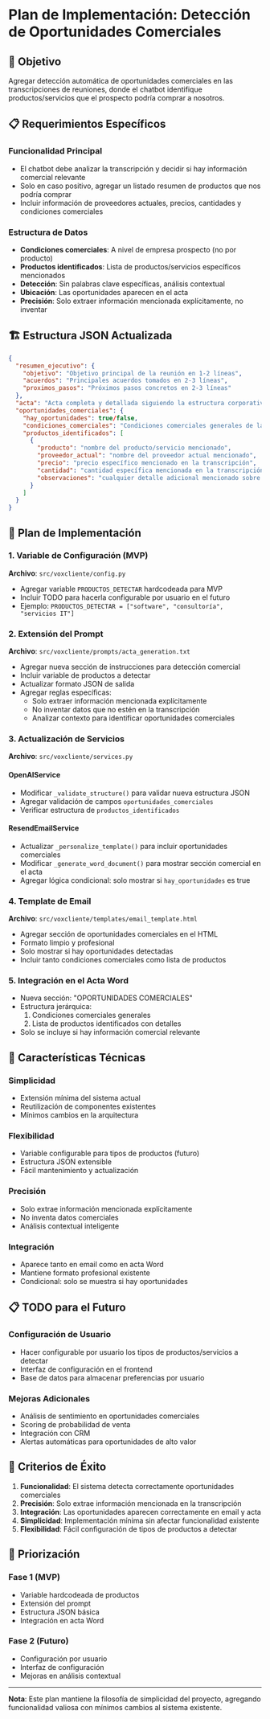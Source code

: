 # Plan de Implementación: Detección de Oportunidades Comerciales

## 🎯 Objetivo

Agregar detección automática de oportunidades comerciales en las transcripciones de reuniones, donde el chatbot identifique productos/servicios que el prospecto podría comprar a nosotros.

## 📋 Requerimientos Específicos

### Funcionalidad Principal

- El chatbot debe analizar la transcripción y decidir si hay información comercial relevante
- Solo en caso positivo, agregar un listado resumen de productos que nos podría comprar
- Incluir información de proveedores actuales, precios, cantidades y condiciones comerciales

### Estructura de Datos

- **Condiciones comerciales**: A nivel de empresa prospecto (no por producto)
- **Productos identificados**: Lista de productos/servicios específicos mencionados
- **Detección**: Sin palabras clave específicas, análisis contextual
- **Ubicación**: Las oportunidades aparecen en el acta
- **Precisión**: Solo extraer información mencionada explícitamente, no inventar

## 🏗️ Estructura JSON Actualizada

```json
{
  "resumen_ejecutivo": {
    "objetivo": "Objetivo principal de la reunión en 1-2 líneas",
    "acuerdos": "Principales acuerdos tomados en 2-3 líneas",
    "proximos_pasos": "Próximos pasos concretos en 2-3 líneas"
  },
  "acta": "Acta completa y detallada siguiendo la estructura corporativa",
  "oportunidades_comerciales": {
    "hay_oportunidades": true/false,
    "condiciones_comerciales": "Condiciones comerciales generales de la empresa prospecto mencionadas en la reunión",
    "productos_identificados": [
      {
        "producto": "nombre del producto/servicio mencionado",
        "proveedor_actual": "nombre del proveedor actual mencionado",
        "precio": "precio específico mencionado en la transcripción",
        "cantidad": "cantidad específica mencionada en la transcripción",
        "observaciones": "cualquier detalle adicional mencionado sobre este producto"
      }
    ]
  }
}
```

## 📝 Plan de Implementación

### 1. Variable de Configuración (MVP)

**Archivo**: `src/voxcliente/config.py`

- Agregar variable `PRODUCTOS_DETECTAR` hardcodeada para MVP
- Incluir TODO para hacerla configurable por usuario en el futuro
- Ejemplo: `PRODUCTOS_DETECTAR = ["software", "consultoría", "servicios IT"]`

### 2. Extensión del Prompt

**Archivo**: `src/voxcliente/prompts/acta_generation.txt`

- Agregar nueva sección de instrucciones para detección comercial
- Incluir variable de productos a detectar
- Actualizar formato JSON de salida
- Agregar reglas específicas:
  - Solo extraer información mencionada explícitamente
  - No inventar datos que no estén en la transcripción
  - Analizar contexto para identificar oportunidades comerciales

### 3. Actualización de Servicios

**Archivo**: `src/voxcliente/services.py`

#### OpenAIService

- Modificar `_validate_structure()` para validar nueva estructura JSON
- Agregar validación de campos `oportunidades_comerciales`
- Verificar estructura de `productos_identificados`

#### ResendEmailService

- Actualizar `_personalize_template()` para incluir oportunidades comerciales
- Modificar `_generate_word_document()` para mostrar sección comercial en el acta
- Agregar lógica condicional: solo mostrar si `hay_oportunidades` es true

### 4. Template de Email

**Archivo**: `src/voxcliente/templates/email_template.html`

- Agregar sección de oportunidades comerciales en el HTML
- Formato limpio y profesional
- Solo mostrar si hay oportunidades detectadas
- Incluir tanto condiciones comerciales como lista de productos

### 5. Integración en el Acta Word

- Nueva sección: "OPORTUNIDADES COMERCIALES"
- Estructura jerárquica:
  1. Condiciones comerciales generales
  2. Lista de productos identificados con detalles
- Solo se incluye si hay información comercial relevante

## 🔧 Características Técnicas

### Simplicidad

- Extensión mínima del sistema actual
- Reutilización de componentes existentes
- Mínimos cambios en la arquitectura

### Flexibilidad

- Variable configurable para tipos de productos (futuro)
- Estructura JSON extensible
- Fácil mantenimiento y actualización

### Precisión

- Solo extrae información mencionada explícitamente
- No inventa datos comerciales
- Análisis contextual inteligente

### Integración

- Aparece tanto en email como en acta Word
- Mantiene formato profesional existente
- Condicional: solo se muestra si hay oportunidades

## 📋 TODO para el Futuro

### Configuración de Usuario

- Hacer configurable por usuario los tipos de productos/servicios a detectar
- Interfaz de configuración en el frontend
- Base de datos para almacenar preferencias por usuario

### Mejoras Adicionales

- Análisis de sentimiento en oportunidades comerciales
- Scoring de probabilidad de venta
- Integración con CRM
- Alertas automáticas para oportunidades de alto valor

## 🎯 Criterios de Éxito

1. **Funcionalidad**: El sistema detecta correctamente oportunidades comerciales
2. **Precisión**: Solo extrae información mencionada en la transcripción
3. **Integración**: Las oportunidades aparecen correctamente en email y acta
4. **Simplicidad**: Implementación mínima sin afectar funcionalidad existente
5. **Flexibilidad**: Fácil configuración de tipos de productos a detectar

## 📅 Priorización

### Fase 1 (MVP)

- Variable hardcodeada de productos
- Extensión del prompt
- Estructura JSON básica
- Integración en acta Word

### Fase 2 (Futuro)

- Configuración por usuario
- Interfaz de configuración
- Mejoras en análisis contextual

---

**Nota**: Este plan mantiene la filosofía de simplicidad del proyecto, agregando funcionalidad valiosa con mínimos cambios al sistema existente.


